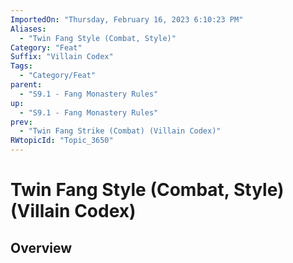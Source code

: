 ```yaml
---
ImportedOn: "Thursday, February 16, 2023 6:10:23 PM"
Aliases:
  - "Twin Fang Style (Combat, Style)"
Category: "Feat"
Suffix: "Villain Codex"
Tags:
  - "Category/Feat"
parent:
  - "S9.1 - Fang Monastery Rules"
up:
  - "S9.1 - Fang Monastery Rules"
prev:
  - "Twin Fang Strike (Combat) (Villain Codex)"
RWtopicId: "Topic_3650"
---
```

# Twin Fang Style (Combat, Style) (Villain Codex)
## Overview

